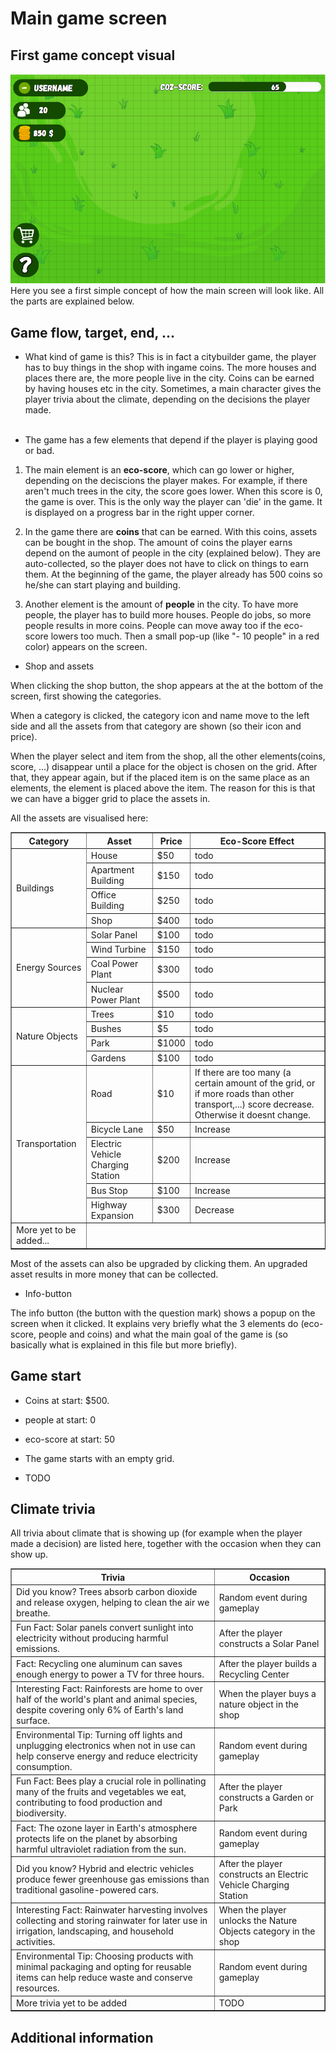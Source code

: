 <h1>Main game screen</h1>
<h2>First game concept visual</h2>
<img src="src/image.png" alt= "first game concept visual"></img>
Here you see a first simple concept of how the main screen will look like. All the parts are explained below.

<h2>Game flow, target, end, ...</h2>

- What kind of game is this?
    This is in fact a citybuilder game, the player has to buy things in the shop with ingame coins. The more houses and places there are, the more people live in the city. Coins can be earned by having houses etc in the city. Sometimes, a main character gives the player trivia about the climate, depending on the decisions the player made. <br></br>

- The game has a few elements that depend if the player is playing good or bad.
1)  The main element is an <b>eco-score</b>, which can go lower or higher, depending on the deciscions the player makes. For example, if there aren't much trees in the city, the score goes lower.
When this score is 0, the game is over. This is the only way the player can 'die' in the game. It is displayed on 
a progress bar in the right upper corner.

2)  In the game there are <b>coins</b> that can be earned. With this coins, assets can be bought in the shop. The amount of coins the player earns depend on the aumont of people in the city (explained below). They are auto-collected, so the player does not have to click on things to earn them. At the beginning of the game, the player already has 500 coins so he/she can start playing and building.

3) Another element is the amount of <b>people</b> in the city. To have more people, the player has to build more houses. People do jobs, so more people results in more coins. People can move away too if the eco-score lowers too much. Then a small pop-up (like "- 10 people" in a red color) appears on the screen.

- Shop and assets

When clicking the shop button, the shop appears at the at the bottom of the screen, first showing the categories. 

When a category is clicked, the category icon and name move to the left side and all the assets from that category are shown (so their icon and price). 

When the player select and item from the shop, all the other elements(coins, score, ...) disappear until a place for the object is chosen on the grid. After that, they appear again, but if the placed item is on the same place as an elements, the element is placed above the item. The reason for this is that we can have a bigger grid to place the assets in. 

All the assets are visualised here:
<table border="1">
  <thead>
    <tr>
      <th>Category</th>
      <th>Asset</th>
      <th>Price</th>
      <th>Eco-Score Effect</th>
    </tr>
  </thead>
  <tbody>
    <tr>
    </tr>
    <tr>
      <td rowspan="4">Buildings</td>
      <td>House</td>
      <td>$50</td>
      <td>todo</td>
    </tr>
    <tr>
      <td>Apartment Building</td>
      <td>$150</td>
      <td>todo</td>
    </tr>
    <tr>
      <td>Office Building</td>
      <td>$250</td>
      <td>todo</td>
    </tr>
    <tr>
      <td>Shop</td>
      <td>$400</td>
      <td>todo</td>
    </tr>
    <tr>
      <td rowspan="4">Energy Sources</td>
      <td>Solar Panel</td>
      <td>$100</td>
      <td>todo</td>
    </tr>
    <tr>
      <td>Wind Turbine</td>
      <td>$150</td>
      <td>todo</td>
    </tr>
    <tr>
      <td>Coal Power Plant</td>
      <td>$300</td>
      <td>todo</td>
    </tr>
    <tr>
      <td>Nuclear Power Plant</td>
      <td>$500</td>
      <td>todo</td>
    </tr>
    <tr>
      <td rowspan="4">Nature Objects</td>
      <td>Trees</td>
      <td>$10</td>
      <td>todo</td>
    </tr>
    <tr>
      <td>Bushes</td>
      <td>$5</td>
      <td>todo</td>
    </tr>
    <tr>
      <td>Park</td>
      <td>$1000</td>
      <td>todo</td>
    </tr>
    <tr>
      <td>Gardens</td>
      <td>$100</td>
      <td>todo</td>
    </tr>
    <tr>
    <td rowspan="5">Transportation</td>
      <td>Road</td>
      <td>$10</td>
      <td>If there are too many (a certain amount of the grid, or if more roads than other transport,...) score decrease. Otherwise it doesnt change.</td>
    </tr>
      <td>Bicycle Lane</td>
      <td>$50</td>
      <td>Increase</td>
    </tr>
    <tr>
      <td>Electric Vehicle Charging Station</td>
      <td>$200</td>
      <td>Increase</td>
    </tr>
    <tr>
      <td>Bus Stop</td>
      <td>$100</td>
      <td>Increase</td>
    </tr>
    <tr>
      <td>Highway Expansion</td>
      <td>$300</td>
      <td>Decrease</td>
    </tr>
    <tr>
    <td rowspan="1">More yet to be added...</td>
    </tr>
  </tbody>
</table>

Most of the assets can also be upgraded by clicking them. An upgraded asset results in more money that can be collected.

- Info-button

The info button (the button with the question mark) shows a popup on the screen when it clicked. It explains very briefly what the 3 elements do (eco-score, people and coins) and what the main goal of the game is (so basically what is explained in this file but more briefly).

<h2>Game start</h2>

- Coins at start: $500.

- people at start: 0

- eco-score at start: 50

- The game starts with an empty grid. 

- TODO

<h2>Climate trivia</h2>

All trivia about climate that is showing up (for example when the player made a decision) are listed here, together with the occasion when they can show up.

<table border="1">
  <thead>
    <tr>
      <th>Trivia</th>
      <th>Occasion</th>
    </tr>
  </thead>
  <tbody>
    <tr>
      <td>Did you know? Trees absorb carbon dioxide and release oxygen, helping to clean the air we breathe.</td>
      <td>Random event during gameplay</td>
    </tr>
    <tr>
      <td>Fun Fact: Solar panels convert sunlight into electricity without producing harmful emissions.</td>
      <td>After the player constructs a Solar Panel</td>
    </tr>
    <tr>
      <td>Fact: Recycling one aluminum can saves enough energy to power a TV for three hours.</td>
      <td>After the player builds a Recycling Center</td>
    </tr>
    <tr>
      <td>Interesting Fact: Rainforests are home to over half of the world's plant and animal species, despite covering only 6% of Earth's land surface.</td>
      <td>When the player buys a nature object in the shop</td>
    </tr>
    <tr>
      <td>Environmental Tip: Turning off lights and unplugging electronics when not in use can help conserve energy and reduce electricity consumption.</td>
      <td>Random event during gameplay</td>
    </tr>
    <tr>
      <td>Fun Fact: Bees play a crucial role in pollinating many of the fruits and vegetables we eat, contributing to food production and biodiversity.</td>
      <td>After the player constructs a Garden or Park</td>
    </tr>
    <tr>
      <td>Fact: The ozone layer in Earth's atmosphere protects life on the planet by absorbing harmful ultraviolet radiation from the sun.</td>
      <td>Random event during gameplay</td>
    </tr>
    <tr>
      <td>Did you know? Hybrid and electric vehicles produce fewer greenhouse gas emissions than traditional gasoline-powered cars.</td>
      <td>After the player constructs an Electric Vehicle Charging Station</td>
    </tr>
    <tr>
      <td>Interesting Fact: Rainwater harvesting involves collecting and storing rainwater for later use in irrigation, landscaping, and household activities.</td>
      <td>When the player unlocks the Nature Objects category in the shop</td>
    </tr>
    <tr>
      <td>Environmental Tip: Choosing products with minimal packaging and opting for reusable items can help reduce waste and conserve resources.</td>
      <td>Random event during gameplay</td>
    </tr>
    <tr>
      <td>More trivia yet to be added</td>
      <td>TODO</td>
    </tr>
  </tbody>
</table>


<h2>Additional information</h2>
